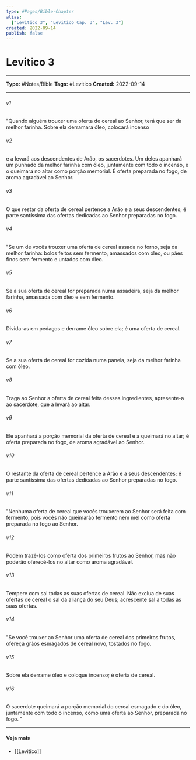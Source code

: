 ```yaml
---
type: #Pages/Bible-Chapter
alias:
  ["Levitico 3", "Levitico Cap. 3", "Lev. 3"]
created: 2022-09-14
publish: false
---
```


# Levitico 3

---

**Type:** #Notes/Bible
**Tags:** #Levitico
**Created:** 2022-09-14

---

###### v1
"Quando alguém trouxer uma oferta de cereal ao Senhor, terá que ser da melhor farinha. Sobre ela derramará óleo, colocará incenso
###### v2
e a levará aos descendentes de Arão, os sacerdotes. Um deles apanhará um punhado da melhor farinha com óleo, juntamente com todo o incenso, e o queimará no altar como porção memorial. É oferta preparada no fogo, de aroma agradável ao Senhor.
###### v3
O que restar da oferta de cereal pertence a Arão e a seus descendentes; é parte santíssima das ofertas dedicadas ao Senhor preparadas no fogo.
###### v4
"Se um de vocês trouxer uma oferta de cereal assada no forno, seja da melhor farinha: bolos feitos sem fermento, amassados com óleo, ou pães finos sem fermento e untados com óleo.
###### v5
Se a sua oferta de cereal for preparada numa assadeira, seja da melhor farinha, amassada com óleo e sem fermento.
###### v6
Divida-as em pedaços e derrame óleo sobre ela; é uma oferta de cereal.
###### v7
Se a sua oferta de cereal for cozida numa panela, seja da melhor farinha com óleo.
###### v8
Traga ao Senhor a oferta de cereal feita desses ingredientes, apresente-a ao sacerdote, que a levará ao altar.
###### v9
Ele apanhará a porção memorial da oferta de cereal e a queimará no altar; é oferta preparada no fogo, de aroma agradável ao Senhor.
###### v10
O restante da oferta de cereal pertence a Arão e a seus descendentes; é parte santíssima das ofertas dedicadas ao Senhor preparadas no fogo.
###### v11
"Nenhuma oferta de cereal que vocês trouxerem ao Senhor será feita com fermento, pois vocês não queimarão fermento nem mel como oferta preparada no fogo ao Senhor.
###### v12
Podem trazê-los como oferta dos primeiros frutos ao Senhor, mas não poderão oferecê-los no altar como aroma agradável.
###### v13
Tempere com sal todas as suas ofertas de cereal. Não exclua de suas ofertas de cereal o sal da aliança do seu Deus; acrescente sal a todas as suas ofertas.
###### v14
"Se você trouxer ao Senhor uma oferta de cereal dos primeiros frutos, ofereça grãos esmagados de cereal novo, tostados no fogo.
###### v15
Sobre ela derrame óleo e coloque incenso; é oferta de cereal.
###### v16
O sacerdote queimará a porção memorial do cereal esmagado e do óleo, juntamente com todo o incenso, como uma oferta ao Senhor, preparada no fogo. "


---

#### Veja mais

- [[Levitico]]
